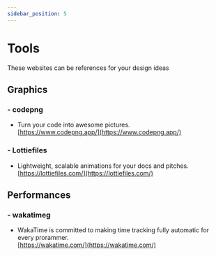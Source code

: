 ```yaml
---
sidebar_position: 5
---
```


# Tools

These websites can be references for your design ideas 

## Graphics
### - codepng
- Turn your code into awesome pictures.      
[https://www.codepng.app/](https://www.codepng.app/)

### - Lottiefiles  
- Lightweight, scalable animations for your docs and pitches.    
[https://lottiefiles.com/](https://lottiefiles.com/)  


## Performances
### - wakatimeg
- WakaTime is committed to making time tracking fully automatic for every prorammer.        
[https://wakatime.com/](https://wakatime.com/)


